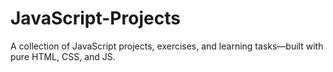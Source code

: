 # JavaScript-Projects
A collection of JavaScript projects, exercises, and learning tasks—built with pure HTML, CSS, and JS. 
